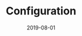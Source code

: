 ---
title: "Configuration"
linkTitle: "Configuration"
weight: 1
date: 2019-08-01
description: >
  minikube configuration reference
---